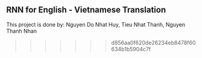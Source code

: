 ## RNN for English - Vietnamese Translation

This project is done by: Nguyen Do Nhat Huy, Tieu Nhat Thanh, Nguyen Thanh Nhan
>>>>>>> d856aa0f620de26234eb8478f60634b1b5904c7f
